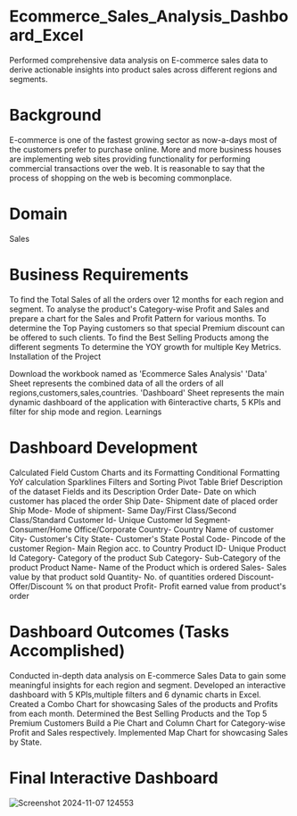 # Ecommerce_Sales_Analysis_Dashboard_Excel
Performed comprehensive data analysis on E-commerce sales data to derive actionable insights into product sales across different regions and segments.
# Background
E-commerce is one of the fastest growing sector as now-a-days most of the customers prefer to purchase online. More and more business houses are implementing web sites providing functionality for performing commercial transactions over the web. It is reasonable to say that the process of shopping on the web is becoming commonplace.

# Domain
Sales

# Business Requirements

To find the Total Sales of all the orders over 12 months for each region and segment.
To analyse the product's Category-wise Profit and Sales and prepare a chart for the Sales and Profit Pattern for various months.
To determine the Top Paying customers so that special Premium discount can be offered to such clients.
To find the Best Selling Products among the different segments
To determine the YOY growth for multiple Key Metrics.
Installation of the Project

Download the workbook named as 'Ecommerce Sales Analysis'
'Data' Sheet represents the combined data of all the orders of all regions,customers,sales,countries.
'Dashboard' Sheet represents the main dynamic dashboard of the application with 6interactive charts, 5 KPIs and filter for ship mode and region.
Learnings

# Dashboard Development
Calculated Field
Custom Charts and its Formatting
Conditional Formatting
YoY calculation
Sparklines
Filters and Sorting
Pivot Table
Brief Description of the dataset
Fields and its Description
Order Date- Date on which customer has placed the order
Ship Date- Shipment date of placed order
Ship Mode- Mode of shipment- Same Day/First Class/Second Class/Standard
Customer Id- Unique Customer Id
Segment- Consumer/Home Office/Corporate
Country- Country Name of customer
City- Customer's City
State- Customer's State
Postal Code- Pincode of the customer
Region- Main Region acc. to Country
Product ID- Unique Product Id
Category- Category of the product
Sub Category- Sub-Category of the product
Product Name- Name of the Product which is ordered
Sales- Sales value by that product sold
Quantity- No. of quantities ordered
Discount- Offer/Discount % on that product
Profit- Profit earned value from product's order

# Dashboard Outcomes (Tasks Accomplished)

Conducted in-depth data analysis on E-commerce Sales Data to gain some meaningful insights for each region and segment.
Developed an interactive dashboard with 5 KPIs,multiple filters and 6 dynamic charts in Excel.
Created a Combo Chart for showcasing Sales of the products and Profits from each month.
Determined the Best Selling Products and the Top 5 Premium Customers
Build a Pie Chart and Column Chart for Category-wise Profit and Sales respectively.
Implemented Map Chart for showcasing Sales by State.
# Final Interactive Dashboard
![Screenshot 2024-11-07 124553](https://github.com/user-attachments/assets/c80ce6e9-fd82-4a4c-95d6-6da7f94c5185)
